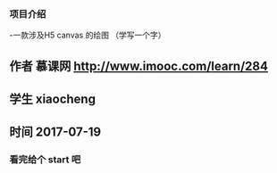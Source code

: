 ### 项目介绍
-一款涉及H5 canvas 的绘图 （学写一个字）
## 作者 慕课网  http://www.imooc.com/learn/284  
## 学生 xiaocheng
## 时间 2017-07-19
### 看完给个 start 吧